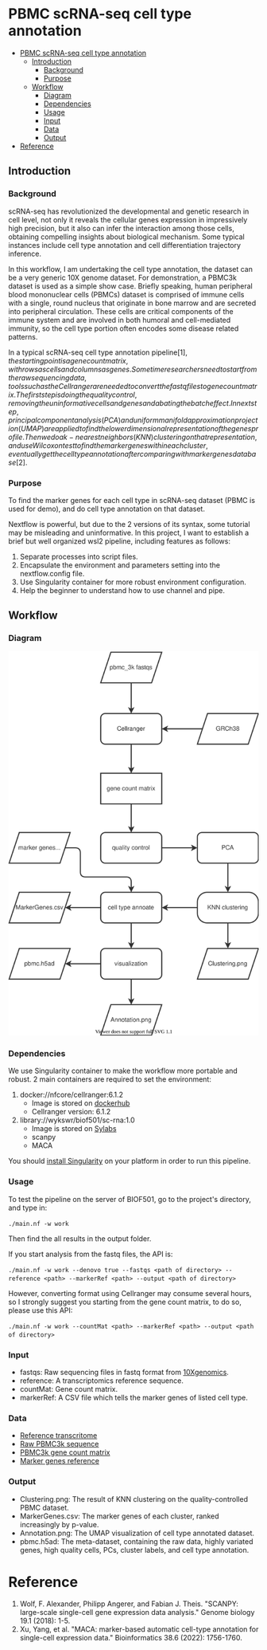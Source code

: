 # PBMC scRNA-seq cell type annotation

- [PBMC scRNA-seq cell type annotation](#pbmc-scrna-seq-cell-type-annotation)
  - [Introduction](#introduction)
    - [Background](#background)
    - [Purpose](#purpose)
  - [Workflow](#workflow)
    - [Diagram](#diagram)
    - [Dependencies](#dependencies)
    - [Usage](#usage)
    - [Input](#input)
    - [Data](#data)
    - [Output](#output)
- [Reference](#reference)

## Introduction
### Background
scRNA-seq has revolutionized the developmental and genetic research in cell level, not only it reveals the cellular genes expression in impressively high precision, but it also can infer the interaction among those cells, obtaining compelling insights about biological mechanism. Some typical instances include cell type annotation and cell differentiation trajectory inference.

In this workflow, I am undertaking the cell type annotation, the dataset can be a very generic 10X genome dataset. For demonstration, a PBMC3k dataset is used as a simple show case. Briefly speaking, human peripheral blood mononuclear cells (PBMCs) dataset is comprised of immune cells with a single, round nucleus that originate in bone marrow and are secreted into peripheral circulation. These cells are critical components of the immune system and are involved in both humoral and cell-mediated immunity, so the cell type portion often encodes some disease related patterns.

In a typical scRNA-seq cell type annotation pipeline$[1], the starting point is a gene count matrix, with rows as cells and columns as genes. Sometime researchers need to start from the raw sequencing data, tools such as the Cellranger are needed to convert the fastq files to gene count matrix.
The first step is doing the quality control, removing the uninformative cells and genes and abating the batch effect. In next step, principal component analysis (PCA) and uniform manifold approximation projection (UMAP) are applied to find the lower dimensional representation of the genes profile. Then we do a k-nearest neighbors (KNN) clustering on that representation, and use Wilcoxon test to find the marker genes within each cluster, eventually get the cell type annotation after comparing with marker genes database$[2].

### Purpose
To find the marker genes for each cell type in scRNA-seq dataset (PBMC is used for demo), and do cell type annotation on that dataset.

Nextflow is powerful, but due to the 2 versions of its syntax, some tutorial may be misleading and uninformative. In this project, I want to establish a brief but well organized wsl2 pipeline, including features as follows:
1. Separate processes into script files.
2. Encapsulate the environment and parameters setting into the nextflow.config file.
3. Use Singularity container for more robust environment configuration.
4. Help the beginner to understand how to use channel and pipe.
## Workflow
### Diagram
<p align="center">
  <img src="workflow.drawio.svg" alt="workflow diagram"/>
</p>

### Dependencies
We use Singularity container to make the workflow more portable and robust. 2 main containers are required to set the environment:
1. docker://nfcore/cellranger:6.1.2
    * Image is stored on [dockerhub](https://hub.docker.com/r/nfcore/cellranger/tags)
    * Cellranger version: 6.1.2
2. library://wykswr/biof501/sc-rna:1.0
    * Image is stored on [Sylabs](https://cloud.sylabs.io/library/wykswr/biof501/sc-rna)
    * scanpy
    * MACA

You should [install Singularity](https://docs.sylabs.io/guides/3.0/user-guide/installation.html) on your platform in order to run this pipeline.
### Usage
To test the pipeline on the server of BIOF501, go to the project's directory, and type in:

`./main.nf -w work`

Then find the all results in the output folder.

If you start analysis from the fastq files, the API is:

`./main.nf -w work --denovo true --fastqs <path of directory> --reference <path> --markerRef <path> --output <path of directory>`

However, converting format using Cellranger may consume several hours, so I strongly suggest you starting from the gene count matrix, to do so, please use this API:

`./main.nf -w work --countMat <path> --markerRef <path> --output <path of directory>`
### Input
* fastqs: Raw sequencing files in fastq format from [10Xgenomics](https://www.10xgenomics.com).
* reference: A transcriptomics reference sequence.
* countMat: Gene count matrix.
* markerRef: A CSV file which tells the marker genes of listed cell type.
### Data
* [Reference transcritome](https://www.ncbi.nlm.nih.gov/assembly/GCF_000001405.40)
* [Raw PBMC3k sequence](https://www.10xgenomics.com/resources/datasets/pbmc-from-a-healthy-donor-granulocytes-removed-through-cell-sorting-3-k-1-standard-2-0-0)
* [PBMC3k gene count matrix](https://scanpy-tutorials.readthedocs.io/en/latest/pbmc3k.html)
* [Marker genes reference](https://github.com/ImXman/MACA/blob/master/MarkerDatabase/human_pbmc_oetjen_markers.csv)
### Output
* Clustering.png: The result of KNN clustering on the quality-controlled PBMC dataset.
* MarkerGenes.csv: The marker genes of each cluster, ranked increasingly by p-value.
* Annotation.png: The UMAP visualization of cell type annotated dataset.
* pbmc.h5ad: The meta-dataset, containing the raw data, highly variated genes, high quality cells, PCs, cluster labels, and cell type annotation.

# Reference
1. Wolf, F. Alexander, Philipp Angerer, and Fabian J. Theis. "SCANPY: large-scale single-cell gene expression data analysis." Genome biology 19.1 (2018): 1-5.
2. Xu, Yang, et al. "MACA: marker-based automatic cell-type annotation for single-cell expression data." Bioinformatics 38.6 (2022): 1756-1760.